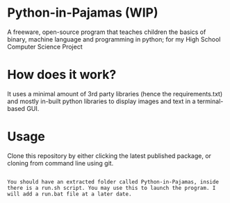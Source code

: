 # Python-in-Pajamas (WIP)
A freeware, open-source program that teaches children the basics of binary, machine language and programming in python; for my High School Computer Science Project


# How does it work?

It uses a minimal amount of 3rd party libraries (hence the requirements.txt) and mostly in-built python libraries to display images and text in a terminal-based GUI.


# Usage

Clone this repository by either clicking the latest published package, or cloning from command line using git.
~~~git clone https://github.com/aa830/Python-in-Pajamas.git~~~

You should have an extracted folder called Python-in-Pajamas, inside there is a run.sh script. You may use this to launch the program. I will add a run.bat file at a later date.
